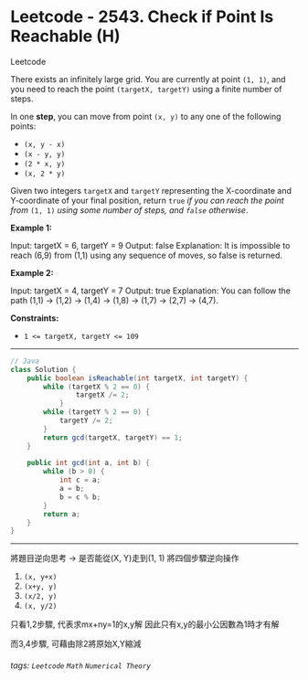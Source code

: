 # Leetcode - 2543. Check if Point Is Reachable (H)

Leetcode

There exists an infinitely large grid. You are currently at point `(1, 1)`, and you need to reach the point `(targetX, targetY)` using a finite number of steps.

In one **step**, you can move from point `(x, y)` to any one of the following points:

-   `(x, y - x)`
-   `(x - y, y)`
-   `(2 * x, y)`
-   `(x, 2 * y)`

Given two integers `targetX` and `targetY` representing the X-coordinate and Y-coordinate of your final position, return `true` _if you can reach the point from_ `(1, 1)` _using some number of steps, and _`false`_ otherwise_.

**Example 1:**

Input: targetX = 6, targetY = 9
Output: false
Explanation: It is impossible to reach (6,9) from (1,1) using any sequence of moves, so false is returned.

**Example 2:**

Input: targetX = 4, targetY = 7
Output: true
Explanation: You can follow the path (1,1) -> (1,2) -> (1,4) -> (1,8) -> (1,7) -> (2,7) -> (4,7).

**Constraints:**

-   `1 <= targetX, targetY <= 109`

---

```java
// Java
class Solution {
    public boolean isReachable(int targetX, int targetY) {
        while (targetX % 2 == 0) {
                targetX /= 2;
            }
        while (targetY % 2 == 0) {
            targetY /= 2;
        }
        return gcd(targetX, targetY) == 1;  
    }
    
    public int gcd(int a, int b) {
        while (b > 0) {
            int c = a;
            a = b;
            b = c % b;
        }
        return a;
    }
}
```

---

將題目逆向思考 -> 是否能從(X, Y)走到(1, 1)
將四個步驟逆向操作

1.  `(x, y+x)`
2.  `(x+y, y)`
3.  `(x/2, y)`
4.  `(x, y/2)`

只看1,2步驟, 代表求mx+ny=1的x,y解
因此只有x,y的最小公因數為1時才有解

而3,4步驟, 可藉由除2將原始X,Y縮減


###### tags: `Leetcode` `Math` `Numerical Theory`
